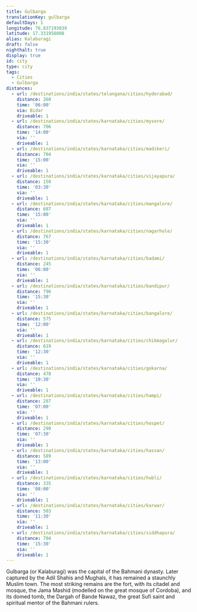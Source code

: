 ```yaml
---
title: Gulbarga
translationKey: gulbarga
defaultDays: 1
longitude: 76.837193039
latitude: 17.331956008
alias: Kalaburagi
draft: false
nighthalt: true
display: true
id: city
type: city
tags:
  - Cities
  - Gulbarga
distances:
  - url: /destinations/india/states/telangana/cities/hyderabad/
    distance: 260
    time: '06:00'
    via: Bidar
    driveable: 1
  - url: /destinations/india/states/karnataka/cities/mysore/
    distance: 706
    time: '14:00'
    via: ''
    driveable: 1
  - url: /destinations/india/states/karnataka/cities/madikeri/
    distance: 704
    time: '15:00'
    via: ''
    driveable: 1
  - url: /destinations/india/states/karnataka/cities/vijayapura/
    distance: 150
    time: '03:30'
    via: ''
    driveable: 1
  - url: /destinations/india/states/karnataka/cities/mangalore/
    distance: 687
    time: '15:00'
    via: ''
    driveable: 1
  - url: /destinations/india/states/karnataka/cities/nagarhole/
    distance: 767
    time: '15:30'
    via: ''
    driveable: 1
  - url: /destinations/india/states/karnataka/cities/badami/
    distance: 245
    time: '06:00'
    via: ''
    driveable: 1
  - url: /destinations/india/states/karnataka/cities/bandipur/
    distance: 796
    time: '15:30'
    via: ''
    driveable: 1
  - url: /destinations/india/states/karnataka/cities/bangalore/
    distance: 575
    time: '12:00'
    via: ''
    driveable: 1
  - url: /destinations/india/states/karnataka/cities/chikmagalur/
    distance: 619
    time: '12:30'
    via: ''
    driveable: 1
  - url: /destinations/india/states/karnataka/cities/gokarna/
    distance: 478
    time: '10:30'
    via: ''
    driveable: 1
  - url: /destinations/india/states/karnataka/cities/hampi/
    distance: 287
    time: '07:00'
    via: ''
    driveable: 1
  - url: /destinations/india/states/karnataka/cities/hospet/
    distance: 298
    time: '07:30'
    via: ''
    driveable: 1
  - url: /destinations/india/states/karnataka/cities/hassan/
    distance: 589
    time: '13:00'
    via: ''
    driveable: 1
  - url: /destinations/india/states/karnataka/cities/hubli/
    distance: 335
    time: '08:00'
    via: ''
    driveable: 1
  - url: /destinations/india/states/karnataka/cities/karwar/
    distance: 503
    time: '11:30'
    via: ''
    driveable: 1
  - url: /destinations/india/states/karnataka/cities/siddhapura/
    distance: 704
    time: '15:30'
    via: ''
    driveable: 1
---
```
























































































































Gulbarga (or Kalaburagi) was the capital of the Bahmani dynasty. Later captured by the Adil Shahis and Mughals, it has remained a staunchly Muslim town. The most striking remains are the fort, with its citadel and mosque, the Jama Mashid (modelled on the great mosque of Cordoba), and its domed tomb, the Dargah of Bande Nawaz, the great Sufi saint and spiritual mentor of the Bahmani rulers. 